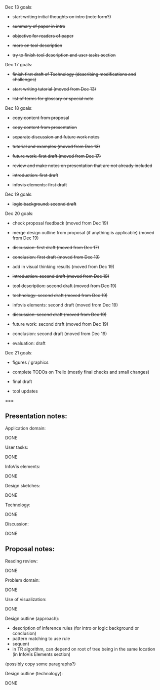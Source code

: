 Dec 13 goals:

- ~~start writing initial thoughts on intro (note form?)~~

- ~~summary of paper in intro~~

- ~~objective for readers of paper~~

- ~~more on tool description~~

- ~~try to finish tool description and user tasks section~~



Dec 17 goals:

- ~~finish first draft of Technology (describing modifications and challenges)~~

- ~~start writing tutorial (moved from Dec 13)~~

- ~~list of terms for glossary or special note~~



Dec 18 goals:

- ~~copy content from proposal~~

- ~~copy content from presentation~~

- ~~separate discussion and future work notes~~

- ~~tutorial and examples (moved from Dec 13)~~

- ~~future work: first draft (moved from Dec 17)~~

- ~~review and make notes on presentation that are not already included~~

- ~~introduction: first draft~~

- ~~infovis elements: first draft~~


Dec 19 goals:

- ~~logic background: second draft~~





Dec 20 goals:

- check proposal feedback (moved from Dec 19)

- merge design outline from proposal (if anything is applicable) (moved from Dec 19)

- ~~discussion: first draft (moved from Dec 17)~~

- ~~conclusion: first draft (moved from Dec 19)~~

- add in visual thinking results (moved from Dec 19)

- ~~introduction: second draft (moved from Dec 19)~~

- ~~tool description: second draft (moved from Dec 19)~~

- ~~technology: second draft (moved from Dec 19)~~

- infovis elements: second draft (moved from Dec 19)

- ~~discussion: second draft (moved from Dec 19)~~

- future work: second draft (moved from Dec 19)

- conclusion: second draft (moved from Dec 19)

- evaluation: draft


Dec 21 goals:

- figures / graphics

- complete TODOs on Trello (mostly final checks and small changes)

- final draft

- tool updates



===


Presentation notes:
---

Application domain:

DONE


User tasks:

DONE


InfoVis elements:

DONE


Design sketches:

DONE


Technology:

DONE


Discussion:

DONE





Proposal notes:
---


Reading review:

DONE


Problem domain:

DONE


Use of visualization:

DONE


Design outline (approach):

- description of inference rules (for intro or logic background or conclusion)
- pattern matching to use rule
- sequent
- in TR algorithm, can depend on root of tree being in the same location (in InfoVis Elements section)

(possibly copy some paragraphs?)


Design outline (technology):

DONE